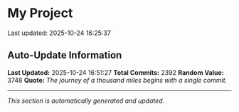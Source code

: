 # My Project


Last updated: 2025-10-24 16:25:37































































































































































































































































































































































































































































































































































































































































































































































































































































































































































































































































































































































































































































































































































































































































































































































































































































































































































































































































































































































































































































































































































































































































































































































































































































































































































































































































































































































































































































































## Auto-Update Information

**Last Updated:** 2025-10-24 16:51:27
**Total Commits:** 2392
**Random Value:** 3748
**Quote:** _The journey of a thousand miles begins with a single commit._

---
_This section is automatically generated and updated._